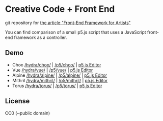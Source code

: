 Creative Code + Front End
========

git repository for [the article "Front-End Framework for Artists"](https://naotohieda.com/blog/front-end/)

You can find comparison of a small p5.js script that uses a JavaScript front-end framework as a controller.

Demo
--------

* Choo [/hydra/choo/](/hydra/choo/) | [/p5/choo/](/p5/choo/) | [p5.js Editor](https://editor.p5js.org/micuat/sketches/rS8lvWxpH)
* Vue [/hydra/vue/](/hydra/vue/) | [/p5/vue/](/p5/vue/) | [p5.js Editor](https://editor.p5js.org/micuat/sketches/fz3W-BuDI)
* Alpine [/hydra/alpine/](/hydra/alpine/) | [/p5/alpine/](/p5/alpine/) | [p5.js Editor](https://editor.p5js.org/micuat/sketches/TDcwOji5h)
* Mithril [/hydra/mithril/](/hydra/mithril/) | [/p5/mithril/](/p5/mithril/) | [p5.js Editor](https://editor.p5js.org/micuat/sketches/-tSm0KGDE)
* Torus [/hydra/torus/](/hydra/torus/) | [/p5/torus/](/p5/torus/) | [p5.js Editor](https://editor.p5js.org/micuat/sketches/JBBkwVZsy)

License
--------

CC0 (~public domain)
